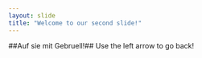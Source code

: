 ```yaml
---
layout: slide
title: "Welcome to our second slide!"
---
```

##Auf sie mit Gebruell!##
Use the left arrow to go back!
